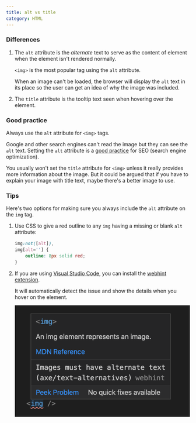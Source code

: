 ```yaml
---
title: alt vs title
category: HTML
---
```


### Differences

1. The `alt` attribute is the _alternate_ text to serve as the content of element when the element isn't rendered normally.

    `<img>` is the most popular tag using the `alt` attribute.

    When an image can't be loaded, the browser will display the `alt` text in its place so the user can get an idea of why the image was included.

2. The `title` attribute is the tooltip text seen when hovering over the element.

### Good practice

Always use the `alt` attribute for `<img>` tags.

Google and other search engines can't read the image but they can see the `alt` text. Setting the `alt` attribute is a [good practice](https://youtu.be/CV2tIFgUKW4) for SEO (search engine optimization).

You usually won't set the `title` attribute for `<img>` unless it really provides more information about the image. But it could be argued that if you have to explain your image with title text, maybe there's a better image to use.

### Tips

Here's two options for making sure you always include the `alt` attribute on the `img` tag.

1. Use CSS to give a red outline to any `img` having a missing or blank `alt` attribute:

    ```css
    img:not([alt]),
    img[alt=''] {
        outline: 8px solid red;
    }
    ```

2. If you are using [Visual Studio Code](https://code.visualstudio.com), you can install the [webhint extension](https://marketplace.visualstudio.com/items?itemName=webhint.vscode-webhint).

    It will automatically detect the issue and show the details when you hover on the element.

    ![Detect the missing alternate text with webhint](/assets/webhint-alt-warning.png)
